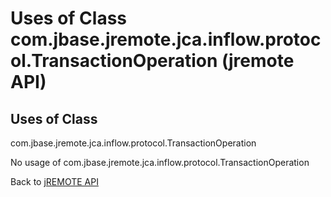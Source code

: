 # Uses of Class com.jbase.jremote.jca.inflow.protocol.TransactionOperation (jremote API)

<PageHeader />

## Uses of Class
com.jbase.jremote.jca.inflow.protocol.TransactionOperation

No usage of com.jbase.jremote.jca.inflow.protocol.TransactionOperation

Back to [jREMOTE API](com_jbase_jremote_package-summary)
